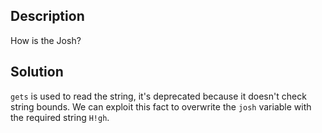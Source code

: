 ## Description
How is the Josh?
## Solution
`gets` is used to read the string, it's deprecated because it doesn't check string bounds.
We can exploit this fact to overwrite the `josh` variable with the required string `H!gh`.
